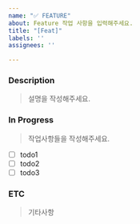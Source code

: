 ```yaml
---
name: "✅ FEATURE"
about: Feature 작업 사항을 입력해주세요.
title: "[Feat]"
labels: ''
assignees: ''

---
```


### Description
> 설명을 작성해주세요.

### In Progress
> 작업사항들을 작성해주세요.
- [ ] todo1
- [ ] todo2
- [ ] todo3

### ETC
> 기타사항
